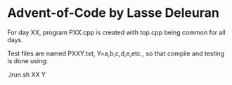 # Advent-of-Code by Lasse Deleuran

For day XX, program PXX.cpp is created with top.cpp being common for all days.

Test files are named PXXY.txt, Y=a,b,c,d,e,etc., so that compile and testing is done using:

./run.sh XX Y

